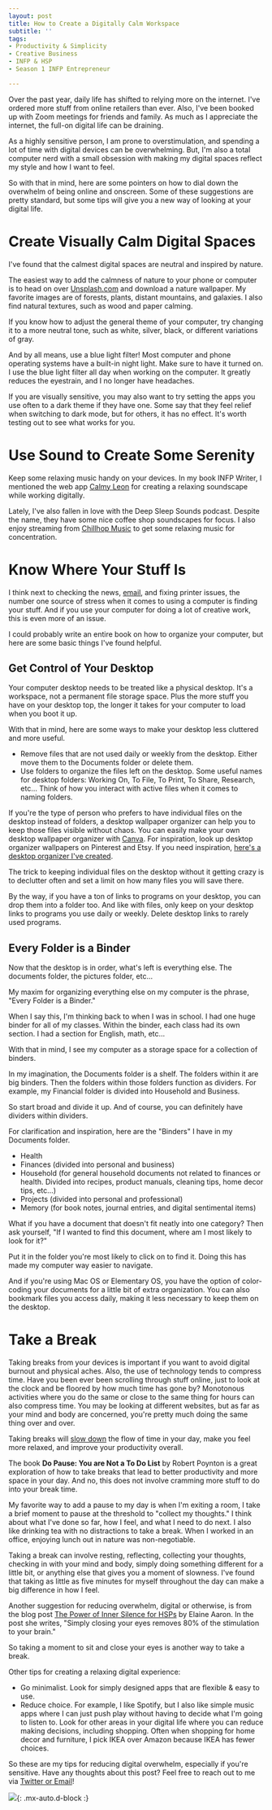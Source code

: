 ```yaml
---
layout: post
title: How to Create a Digitally Calm Workspace
subtitle: ''
tags:
- Productivity & Simplicity
- Creative Business
- INFP & HSP
- Season 1 INFP Entrepreneur

---
```

Over the past year, daily life has shifted to relying more on the internet. I've ordered more stuff from online retailers than ever. Also, I've been booked up with Zoom meetings for friends and family. As much as I appreciate the internet, the full-on digital life can be draining.

As a highly sensitive person, I am prone to overstimulation, and spending a lot of time with digital devices can be overwhelming. But, I'm also a total computer nerd with a small obsession with making my digital spaces reflect my style and how I want to feel.

So with that in mind, here are some pointers on how to dial down the overwhelm of being online and onscreen. Some of these suggestions are pretty standard, but some tips will give you a new way of looking at your digital life.

# Create Visually Calm Digital Spaces

I've found that the calmest digital spaces are neutral and inspired by nature.

The easiest way to add the calmness of nature to your phone or computer is to head on over [Unsplash.com](https://unsplash.com/) and download a nature wallpaper. My favorite images are of forests, plants, distant mountains, and galaxies. I also find natural textures, such as wood and paper calming.

If you know how to adjust the general theme of your computer, try changing it to a more neutral tone, such as white, silver, black, or different variations of gray.

And by all means, use a blue light filter! Most computer and phone operating systems have a built-in night light. Make sure to have it turned on. I use the blue light filter all day when working on the computer. It greatly reduces the eyestrain, and I no longer have headaches.

If you are visually sensitive, you may also want to try setting the apps you use often to a dark theme if they have one. Some say that they feel relief when switching to dark mode, but for others, it has no effect. It's worth testing out to see what works for you.

# Use Sound to Create Some Serenity

Keep some relaxing music handy on your devices. In my book INFP Writer, I mentioned the web app [Calmy Leon](https://calmyleon.com/) for creating a relaxing soundscape while working digitally.

Lately, I've also fallen in love with the Deep Sleep Sounds podcast. Despite the name, they have some nice coffee shop soundscapes for focus. I also enjoy streaming from [Chillhop Music](https://chillhop.com/) to get some relaxing music for concentration.

# Know Where Your Stuff Is

I think next to checking the news, [email](https://arcadiapage.com/2020/02/the-digital-detox-project-reducing.html), and fixing printer issues, the number one source of stress when it comes to using a computer is finding your stuff. And if you use your computer for doing a lot of creative work, this is even more of an issue.

I could probably write an entire book on how to organize your computer, but here are some basic things I've found helpful.

## Get Control of Your Desktop

Your computer desktop needs to be treated like a physical desktop. It's a workspace, not a permanent file storage space. Plus the more stuff you have on your desktop top, the longer it takes for your computer to load when you boot it up.

With that in mind, here are some ways to make your desktop less cluttered and more useful.

* Remove files that are not used daily or weekly from the desktop. Either move them to the Documents folder or delete them.
* Use folders to organize the files left on the desktop. Some useful names for desktop folders: Working On, To File, To Print, To Share, Research, etc... Think of how you interact with active files when it comes to naming folders.

If you're the type of person who prefers to have individual files on the desktop instead of folders, a desktop wallpaper organizer can help you to keep those files visible without chaos. You can easily make your own desktop wallpaper organizer with [Canva](https://www.canva.com/). For inspiration, look up desktop organizer wallpapers on Pinterest and Etsy. If you need inspiration, [here's a desktop organizer I've created](https://www.etsy.com/listing/753260259/pink-watercolor-desktop-organizer?ref=listings_manager_grid).

The trick to keeping individual files on the desktop without it getting crazy is to declutter often and set a limit on how many files you will save there.

By the way, if you have a ton of links to programs on your desktop, you can drop them into a folder too. And like with files, only keep on your desktop links to programs you use daily or weekly. Delete desktop links to rarely used programs.

## Every Folder is a Binder

Now that the desktop is in order, what's left is everything else. The documents folder, the pictures folder, etc...

My maxim for organizing everything else on my computer is the phrase, "Every Folder is a Binder."

When I say this, I'm thinking back to when I was in school. I had one huge binder for all of my classes.  Within the binder, each class had its own section. I had a section for English, math, etc...

With that in mind, I see my computer as a storage space for a collection of binders.

In my imagination, the Documents folder is a shelf. The folders within it are big binders. Then the folders within those folders function as dividers.  For example, my Financial folder is divided into Household and Business.

So start broad and divide it up. And of course, you can definitely have dividers within dividers.

For clarification and inspiration, here are the "Binders" I have in my Documents folder.

* Health
* Finances (divided into personal and business)
* Household (for general household documents not related to finances or health. Divided into recipes, product manuals, cleaning tips, home decor tips, etc...)
* Projects (divided into personal and professional)
* Memory (for book notes, journal entries, and digital sentimental items)

What if you have a document that doesn't fit neatly into one category? Then ask yourself, "If I wanted to find this document, where am I most likely to look for it?"

Put it in the folder you're most likely to click on to find it.  Doing this has made my computer way easier to navigate.

And if you're using Mac OS or Elementary OS, you have the option of color-coding your documents for a little bit of extra organization. You can also bookmark files you access daily, making it less necessary to keep them on the desktop.

# Take a Break

Taking breaks from your devices is important if you want to avoid digital burnout and physical aches. Also, the use of technology tends to compress time. Have you been ever been scrolling through stuff online, just to look at the clock and be floored by how much time has gone by? Monotonous activities where you do the same or close to the same thing for hours can also compress time. You may be looking at different websites, but as far as your mind and body are concerned, you're pretty much doing the same thing over and over.

Taking breaks will [slow down](https://arcadiapage.com/2018/09/how-i-plan-to-slow-down-today.html) the flow of time in your day, make you feel more relaxed, and improve your productivity overall.

The book **Do Pause: You are Not a To Do List** by Robert Poynton is a great exploration of how to take breaks that lead to better productivity and more space in your day. And no, this does not involve cramming more stuff to do into your break time.

My favorite way to add a pause to my day is when I'm exiting a room, I take a brief moment to pause at the threshold to "collect my thoughts." I think about what I've done so far, how I feel, and what I need to do next. I also like drinking tea with no distractions to take a break. When I worked in an office, enjoying lunch out in nature was non-negotiable.

Taking a break can involve resting, reflecting, collecting your thoughts, checking in with your mind and body, simply doing something different for a little bit, or anything else that gives you a moment of slowness. I've found that taking as little as five minutes for myself throughout the day can make a big difference in how I feel.

Another suggestion for reducing overwhelm, digital or otherwise, is from the blog post [The Power of Inner Silence for HSPs](https://hsperson.com/the-power-of-inner-silence-for-hsps/) by Elaine Aaron. In the post she writes, "Simply closing your eyes removes 80% of the stimulation to your brain."

So taking a moment to sit and close your eyes is another way to take a break.

Other tips for creating a relaxing digital experience:

* Go minimalist. Look for simply designed apps that are flexible & easy to use.
* Reduce choice. For example, I like Spotify, but I also like simple music apps where I can just push play without having to decide what I'm going to listen to. Look for other areas in your digital life where you can reduce making decisions, including shopping. Often when shopping for home decor and furniture, I pick IKEA over Amazon because IKEA has fewer choices.

So these are my tips for reducing digital overwhelm, especially if you're sensitive. Have any thoughts about this post? Feel free to reach out to me via [Twitter or Email](https://arcadiapage.com/talk/)!

![](/uploads/creating-a-digitally-calm-workspace.png){: .mx-auto.d-block :}
